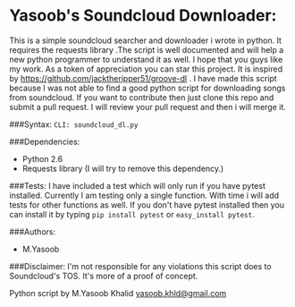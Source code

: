 Yasoob's Soundcloud Downloader:
===============================
This is a simple soundcloud searcher and downloader i wrote in python. 
It requires the requests library .The script is well documented and
will help a new python programmer to understand it as well.
I hope that you guys like my work. As a token of appreciation you can star this project.
It is inspired by https://github.com/jacktheripper51/groove-dl . I have made this script because 
I was not able to find a good python script for downloading songs from soundcloud. If you want 
to contribute then just clone this repo and submit a pull request. I will review your pull 
request and then i will merge it.

###Syntax:
```CLI: soundcloud_dl.py```

###Dependencies:
* Python 2.6
* Requests library (I will try to remove this dependency.)

###Tests:
I have included a test which will only run if you have pytest installed. Currently I am testing only a single function. With time i will add tests for other functions as well. If you don't have pytest installed then you can install it by typing ```pip install pytest``` or ```easy_install pytest```.

###Authors:
* M.Yasoob

###Disclaimer:
I'm not responsible for any violations this script does to Soundcloud's TOS. It's more of a
proof of concept.

Python script by M.Yasoob Khalid <yasoob.khld@gmail.com>
